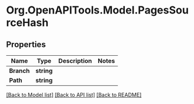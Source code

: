 # Org.OpenAPITools.Model.PagesSourceHash

## Properties

Name | Type | Description | Notes
------------ | ------------- | ------------- | -------------
**Branch** | **string** |  | 
**Path** | **string** |  | 

[[Back to Model list]](../README.md#documentation-for-models) [[Back to API list]](../README.md#documentation-for-api-endpoints) [[Back to README]](../README.md)

